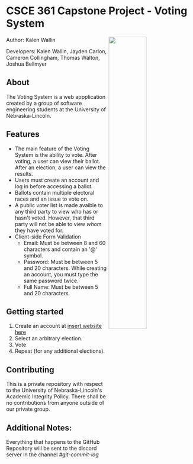 # CSCE 361 Capstone Project - Voting System
<img align="right" src="https://i.imgur.com/qQfjxe2.png" width=45% height=45%>
Author: Kalen Wallin

Developers: Kalen Wallin, Jayden Carlon, Cameron Collingham, Thomas Walton, Joshua Bellmyer

## About
The Voting System is a web appplication created by a group of software engineering students at the University of Nebraska-Lincoln.

## Features
- The main feature of the Voting System is the ability to vote. After voting, a user can view their ballot. After an election, a user can view the results.
- Users must create an account and log in before accessing a ballot.
- Ballots contain multiple electoral races and an issue to vote on.
- A public voter list is made avaible to any third party to view who has or hasn't voted. However, that third party will not be able to view *whom* they have voted for.
- Client-side Form Validation
  - Email: Must be between 8 and 60 characters and contain an '@' symbol.
  - Password: Must be between 5 and 20 characters. While creating an account, you must type the same password twice.
  - Full Name: Must be between 5 and 20 characters.

## Getting started
1. Create an account at [insert website here](https://www.youtube.com/watch?v=dQw4w9WgXcQ&ab_channel=RickAstleyVEVO)
2. Select an arbitrary election.
3. Vote
4. Repeat (for any additional elections).

## Contributing
This is a private repository with respect to the University of Nebraska-Lincoln's Academic Integrity Policy. There shall be no contributions from anyone outside of our private group.

## Additional Notes:
Everything that happens to the GitHub Repository will be sent to the discord server in the channel *#git-commit-log*
